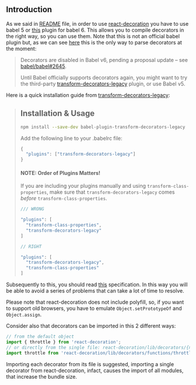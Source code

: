 ## Introduction

As we said in [README](https://github.com/mbasso/react-decoration/blob/master/README.md) file, in order to use [react-decoration](https://github.com/mbasso/react-decoration) you have to use babel 5 or [this](https://github.com/loganfsmyth/babel-plugin-transform-decorators-legacy) plugin for babel 6. This allows you to compile decorators in the right way, so you can use them.
Note that this is not an official babel plugin but, as we can see [here](http://babeljs.io/docs/plugins/transform-decorators/) this is the only way to parse decorators at the moment:

> Decorators are disabled in Babel v6, pending a proposal update – see [babel/babel#2645](https://github.com/babel/babel/issues/2645).
> 
> Until Babel officially supports decorators again, you might want to try the third-party [transform-decorators-legacy](https://github.com/loganfsmyth/babel-plugin-transform-decorators-legacy) plugin, or use Babel v5.

Here is a quick installation guide from [transform-decorators-legacy](https://github.com/loganfsmyth/babel-plugin-transform-decorators-legacy):

> ## Installation & Usage
> 
> ```bash
> npm install --save-dev babel-plugin-transform-decorators-legacy
> ```
>     
> Add the following line to your .babelrc file:
> 
> ```js
> {
>   "plugins": ["transform-decorators-legacy"]
> }
> ```
>     
> #### NOTE: Order of Plugins Matters!
> If you are including your plugins manually and using `transform-class-properties`, make sure that `transform-decorators-legacy` comes *before* `transform-class-properties`.
> 
> ```js
> /// WRONG
> 
> "plugins": [
>   "transform-class-properties",
>   "transform-decorators-legacy"
> ]
> 
> // RIGHT
> 
> "plugins": [
>   "transform-decorators-legacy",
>   "transform-class-properties"
> ]
> ```

Subsequently to this, you should read [this](https://github.com/loganfsmyth/babel-plugin-transform-decorators-legacy#best-effort) 
specification. In this way you will be able to avoid a series of problems that can take a lot of time to resolve.

Please note that react-decoration does not include polyfill, so, if you want to support old browsers, you have to emulate `Object.setPrototypeOf` and `Object.assign`.

Consider also that decorators can be imported in this 2 different ways:

```js
// from the default object
import { throttle } from 'react-decoration';
// or directly from the single file: react-decoration/lib/decorators/{namespace}/{decorator}
import throttle from 'react-decoration/lib/decorators/functions/throttle';
```

Importing each decorator from its file is suggested, importing a single decorator from react-decoration, infact, causes the import of all modules, that increase the bundle size.
